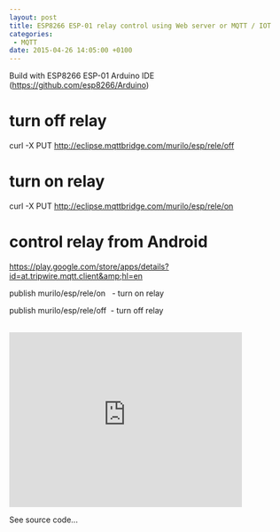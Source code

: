 ```yaml
---
layout: post
title: ESP8266 ESP-01 relay control using Web server or MQTT / IOT
categories:
 - MQTT
date: 2015-04-26 14:05:00 +0100
---
```


Build with ESP8266 ESP-01 Arduino IDE (<https://github.com/esp8266/Arduino>)  

  

# turn off relay  

curl -X PUT http://eclipse.mqttbridge.com/murilo/esp/rele/off  

  

# turn on relay  

curl -X PUT&nbsp;http://eclipse.mqttbridge.com/murilo/esp/rele/on  

  

# control relay from Android  

https://play.google.com/store/apps/details?id=at.tripwire.mqtt.client&amp;hl=en  

publish murilo/esp/rele/on &nbsp; - turn on relay  

publish murilo/esp/rele/off &nbsp;- turn off relay  

<div>
<br/></div>

<iframe allowfullscreen="" frameborder="0" height="315" src="https://www.youtube.com/embed/u3nateL1Ar8" width="420"></iframe>

  

  

See source code...  

<a name="more"></a>  

<script src="https://gist.github.com/murix/992fd558180e56173105.js"></script>